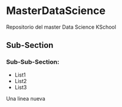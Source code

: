 # MasterDataScience
Repositorio del master Data Science KSchool

## Sub-Section
### Sub-Sub-Section:

* List1
* List2
* List3

Una linea nueva
